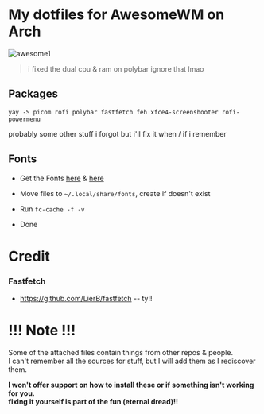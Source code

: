 # My dotfiles for AwesomeWM on Arch
![awesome1](https://fuji.s-ul.eu/bpLr62e0)
> i fixed the dual cpu & ram on polybar ignore that lmao
## Packages
``` yay -S picom rofi polybar fastfetch feh xfce4-screenshooter rofi-powermenu ``` 

probably some other stuff i forgot but i'll fix it when / if i remember

## Fonts
- Get the Fonts [here](https://www.jetbrains.com/lp/mono/) & [here](https://github.com/ryanoasis/nerd-fonts/releases/download/v3.2.1/JetBrainsMono.zip) 
- Move files to ``` ~/.local/share/fonts ```, create if doesn't exist

- Run ```fc-cache -f -v ``` 

- Done

# Credit

### Fastfetch
- https://github.com/LierB/fastfetch -- ty!!

# !!! Note !!!
Some of the attached files contain things from other repos & people. \
I can't remember all the sources for stuff, but I will add them as I rediscover them.

**I won't offer support on how to install these or if something isn't working for you. \
fixing it yourself is part of the fun (eternal dread)!!**
